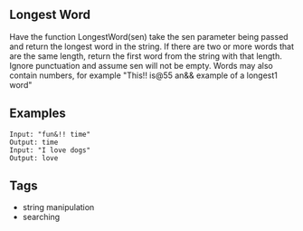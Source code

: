 ## Longest Word

Have the function LongestWord(sen) take the sen parameter being passed and return the longest word in the string. If there are two or more words that are the same length, return the first word from the string with that length. Ignore punctuation and assume sen will not be empty. Words may also contain numbers, for example "This!! is@55 an&& example of a longest1 word"

## Examples

```
Input: "fun&!! time"
Output: time
Input: "I love dogs"
Output: love
```

## Tags

- string manipulation
- searching
